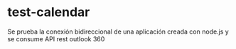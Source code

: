 # test-calendar
Se prueba la conexión bidireccional de una aplicación creada con node.js  y se consume API rest outlook 360

